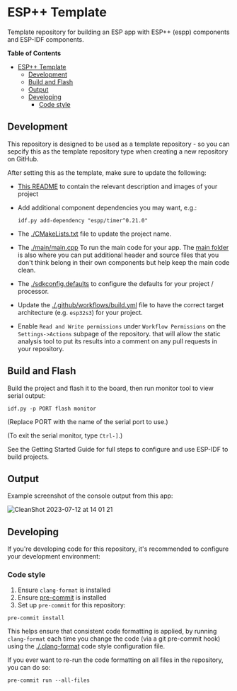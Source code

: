 # ESP++ Template

Template repository for building an ESP app with ESP++ (espp) components and
ESP-IDF components.

<!-- markdown-toc start - Don't edit this section. Run M-x markdown-toc-refresh-toc -->
**Table of Contents**

- [ESP++ Template](#esp-template)
  - [Development](#development)
  - [Build and Flash](#build-and-flash)
  - [Output](#output)
  - [Developing](#developing)
    - [Code style](#code-style)

<!-- markdown-toc end -->

## Development

This repository is designed to be used as a template repository - so you can
sepcify this as the template repository type when creating a new repository on
GitHub.

After setting this as the template, make sure to update the following:
- [This README](./README.md) to contain the relevant description and images of
  your project
- Add additional component dependencies you may want, e.g.:

    ```console
    idf.py add-dependency "espp/timer^0.21.0"
    ```

- The [./CMakeLists.txt](./CMakeLists.txt) file to update the project name.
- The [./main/main.cpp](./main/main.cpp) To run the main code for your app. The
  [main folder](./main) is also where you can put additional header and source
  files that you don't think belong in their own components but help keep the
  main code clean.
- The [./sdkconfig.defaults](./sdkconfig.defaults) to configure the defaults for
  your project / processor.
- Update the [./.github/workflows/build.yml](./.github/workflows/build.yml) file
  to have the correct target architecture (e.g. `esp32s3`) for your project.
- Enable `Read and Write permissions` under `Workflow Permissions` on the
  `Settings->Actions` subpage of the repository. that will allow the static
  analysis tool to put its results into a comment on any pull requests in your
  repository.

## Build and Flash

Build the project and flash it to the board, then run monitor tool to view serial output:

```
idf.py -p PORT flash monitor
```

(Replace PORT with the name of the serial port to use.)

(To exit the serial monitor, type ``Ctrl-]``.)

See the Getting Started Guide for full steps to configure and use ESP-IDF to build projects.

## Output

Example screenshot of the console output from this app:

![CleanShot 2023-07-12 at 14 01 21](https://github.com/esp-cpp/template/assets/213467/7f8abeae-121b-4679-86d8-7214a76f1b75)

## Developing

If you're developing code for this repository, it's recommended to configure
your development environment:

### Code style

1. Ensure `clang-format` is installed
2. Ensure [pre-commit](https://pre-commit.com) is installed
3. Set up `pre-commit` for this repository:

  ``` console
  pre-commit install
  ```

This helps ensure that consistent code formatting is applied, by running
`clang-format` each time you change the code (via a git pre-commit hook) using
the [./.clang-format](./.clang-format) code style configuration file.

If you ever want to re-run the code formatting on all files in the repository,
you can do so:

``` console
pre-commit run --all-files
```
